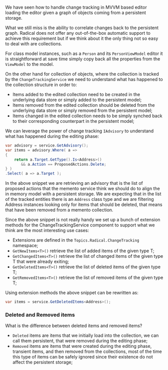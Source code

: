We have seen how to handle change tracking in MVVM based editor loading the editor given a graph of objects coming from a persistent storage.

What we still miss is the ability to correlate changes back to the persistent graph. Radical does not offer any out-of-the-box automatic support to achieve this requirement but if we think about it the only thing not so easy to deal with are collections.

For class model instances, such as a `Person` and its `PersonViewModel` editor it is straightforward at save time simply copy back all the properties from the `ViewModel` to the model.

On the other hand for collection of objects, where the collection is tracked by the `ChangeTrackingService` we need to understand what has happened to the collection structure in order to:

* Items added to the edited collection need to be created in the underlying data store or simply added to the persistent model;
* Items removed from the edited collection should be deleted from the underlying data store or simply removed from the persistent model;
* Items changed in the edited collection needs to be simply synched back to their corresponding counterpart in the persistent model;

We can leverage the power of change tracking `IAdvisory` to understand what has happened during the editing phase:

```csharp
var advisory = service.GetAdvisory();
var items = advisory.Where( a =>{
    return a.Target.GetType().Is<Address>() 
       && a.Action == ProposedActions.Delete;
} )
.Select( a => a.Target );
```

In the above snippet we are retrieving an advisory that is the list of proposed actions that the memento service think we should do to align the in memory model with a persistent storage. We are expecting that in the list of the tracked entities there is an `Address` class type and we are filtering Address instances looking only for items that should be deleted, that means that have been removed from a memento collection.

Since the above snippet is not really handy we set up a bunch of extension methods for the ChangeTrackingService component to support what we think are the most interesting use cases:

* Extensions are defined in the `Topics.Radical.ChangeTracking` namespace;
* `GetNewItems<T>()` retrieve the list of added items of the given type T;
* `GetChangedItems<T>()` retrieve the list of changed items of the given type T that were already exiting;
* `GetDeletedItems<T>()` retrieve the list of deleted items of the given type T; 
* `GetRemovedItems<T>()` retrieve the list of removed items of the given type T;

Using extension methods the above snippet can be rewritten as:

```csharp
var items = service.GetDeletedItems<Address>();
```

### Deleted and Removed items

What is the difference between deleted items and removed items?

* `Deleted` items are items that we initially load into the collection, we can call them persistent, that were removed during the editing phase;
* `Removed` items are items that were created during the editing phase, transient items, and then removed from the collections, most of the time this type of items can be safely ignored since their existence do not affect the persistent storage;